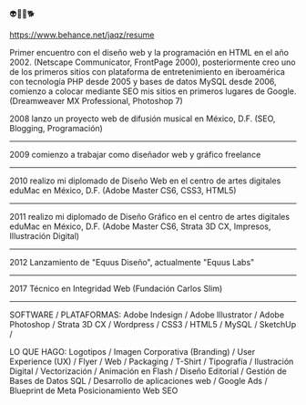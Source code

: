 👽👾👻🐕

https://www.behance.net/jaqz/resume

Primer encuentro con el diseño web y la programación en HTML en el año 2002. (Netscape Communicator, FrontPage 2000), posteriormente creo uno de los primeros sitios con plataforma de entretenimiento en iberoamérica con tecnología PHP desde 2005 y bases de datos MySQL desde 2006, comienzo a colocar mediante SEO mis sitios en primeros lugares de Google. (Dreamweaver MX Professional, Photoshop 7)

2008 lanzo un proyecto web de difusión musical en México, D.F. (SEO, Blogging, Programación) <hr>
2009 comienzo a trabajar como diseñador web y gráfico freelance<hr>
2010 realizo mi diplomado de Diseño Web en el centro de artes digitales eduMac en México, D.F. (Adobe Master CS6, CSS3, HTML5)<hr>
2011 realizo mi diplomado de Diseño Gráfico en el centro de artes digitales eduMac en México, D.F. (Adobe Master CS6, Strata 3D CX, Impresos, Illustración Digital)<hr>
2012 Lanzamiento de "Equus Diseño", actualmente "Equus Labs"<hr>
2017 Técnico en Integridad Web (Fundación Carlos Slim)<hr>

SOFTWARE / PLATAFORMAS:
Adobe Indesign / 
Adobe Illustrator / 
Adobe Photoshop / 
Strata 3D CX / 
Wordpress / 
CSS3 / 
HTML5 / 
MySQL / 
SketchUp / 

LO QUE HAGO:
Logotipos / 
Imagen Corporativa (Branding) / 
User Experience (UX) / 
Flyer / 
Web / 
Packaging / 
T-Shirt / 
Tipografía / 
Ilustración Digital / 
Vectorización / 
Animación en Flash / 
Diseño Editorial / 
Gestión de Bases de Datos SQL / 
Desarrollo de aplicaciones web / 
Google Ads / Blueprint de Meta 
Posicionamiento Web SEO
